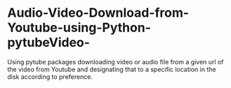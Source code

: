 # Audio-Video-Download-from-Youtube-using-Python-pytubeVideo-

Using pytube packages downloading video or audio file from a given url of the video from Youtube and designating that to a specific location in the disk according to preference.
